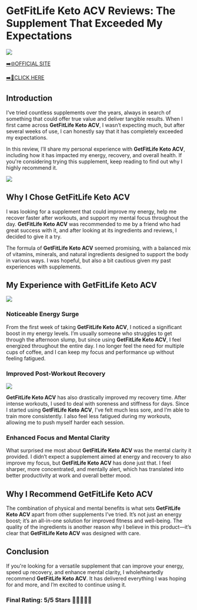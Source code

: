 # **GetFitLife Keto ACV Reviews**: The Supplement That Exceeded My Expectations

[![](https://static.vecteezy.com/system/resources/thumbnails/019/896/014/small/buy-now-gradient-button-with-cart-symbol-buy-now-illustration-png.png)](https://edetoop.top/lander/sugarpreland-1/getfitlifeketo.html) 

[➡️🌐OFFICIAL SITE](https://edetoop.top/lander/sugarpreland-1/getfitlifeketo.html) 

[➡️🔗CLICK HERE](https://edetoop.top/lander/sugarpreland-1/getfitlifeketo.html) 


## Introduction

I’ve tried countless supplements over the years, always in search of something that could offer true value and deliver tangible results. When I first came across **GetFitLife Keto ACV**, I wasn’t expecting much, but after several weeks of use, I can honestly say that it has completely exceeded my expectations.

In this review, I’ll share my personal experience with **GetFitLife Keto ACV**, including how it has impacted my energy, recovery, and overall health. If you're considering trying this supplement, keep reading to find out why I highly recommend it.

[![](https://wallpapers.com/images/hd/red-order-now-button-udg4jcj4arvn8b0n-2.png)](https://edetoop.top/lander/sugarpreland-1/getfitlifeketo.html)  

## Why I Chose **GetFitLife Keto ACV**

I was looking for a supplement that could improve my energy, help me recover faster after workouts, and support my mental focus throughout the day. **GetFitLife Keto ACV** was recommended to me by a friend who had great success with it, and after looking at its ingredients and reviews, I decided to give it a try.

The formula of **GetFitLife Keto ACV** seemed promising, with a balanced mix of vitamins, minerals, and natural ingredients designed to support the body in various ways. I was hopeful, but also a bit cautious given my past experiences with supplements.

## My Experience with **GetFitLife Keto ACV**

[![](https://static.vecteezy.com/system/resources/thumbnails/019/896/014/small/buy-now-gradient-button-with-cart-symbol-buy-now-illustration-png.png)](https://edetoop.top/lander/sugarpreland-1/getfitlifeketo.html)

### Noticeable Energy Surge

From the first week of taking **GetFitLife Keto ACV**, I noticed a significant boost in my energy levels. I’m usually someone who struggles to get through the afternoon slump, but since using **GetFitLife Keto ACV**, I feel energized throughout the entire day. I no longer feel the need for multiple cups of coffee, and I can keep my focus and performance up without feeling fatigued.

### Improved Post-Workout Recovery

[![](https://wallpapers.com/images/hd/red-order-now-button-udg4jcj4arvn8b0n-2.png)](https://edetoop.top/lander/sugarpreland-1/getfitlifeketo.html)  

**GetFitLife Keto ACV** has also drastically improved my recovery time. After intense workouts, I used to deal with soreness and stiffness for days. Since I started using **GetFitLife Keto ACV**, I’ve felt much less sore, and I’m able to train more consistently. I also feel less fatigued during my workouts, allowing me to push myself harder each session.

### Enhanced Focus and Mental Clarity

What surprised me most about **GetFitLife Keto ACV** was the mental clarity it provided. I didn’t expect a supplement aimed at energy and recovery to also improve my focus, but **GetFitLife Keto ACV** has done just that. I feel sharper, more concentrated, and mentally alert, which has translated into better productivity at work and overall better mood.

## Why I Recommend **GetFitLife Keto ACV**

The combination of physical and mental benefits is what sets **GetFitLife Keto ACV** apart from other supplements I’ve tried. It’s not just an energy boost; it’s an all-in-one solution for improved fitness and well-being. The quality of the ingredients is another reason why I believe in this product—it’s clear that **GetFitLife Keto ACV** was designed with care.

## Conclusion

If you're looking for a versatile supplement that can improve your energy, speed up recovery, and enhance mental clarity, I wholeheartedly recommend **GetFitLife Keto ACV**. It has delivered everything I was hoping for and more, and I’m excited to continue using it.

### Final Rating: 5/5 Stars 🌟🌟🌟🌟🌟
